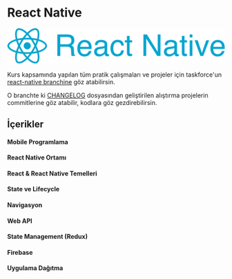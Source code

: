 # React Native

![logo](https://github.com/Kodluyoruz/taskforce/blob/main/react-native/figures/logo_01.png)


Kurs kapsamında yapılan tüm pratik çalışmaları ve projeler için taskforce'un [react-native branchine](https://github.com/Kodluyoruz/taskforce/tree/react-native) göz atabilirsin.

O branchte ki [CHANGELOG](https://github.com/Kodluyoruz/taskforce/blob/react-native/CHANGELOG.md) dosyasından geliştirilen alıştırma projelerin commitlerine göz atabilir, kodlara göz gezdirebilirsin.

## İçerikler

#### Mobile Programlama ####

#### React Native Ortamı ####

#### React & React Native Temelleri ####

#### State ve Lifecycle ####

#### Navigasyon ####

#### Web API ####

#### State Management (Redux) ####

#### Firebase ####

#### Uygulama Dağıtma ####

